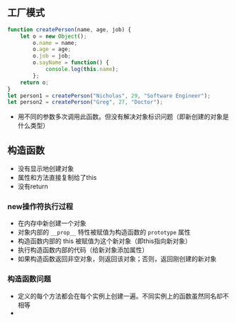 ## 工厂模式

```javascript
function createPerson(name, age, job) {
    let o = new Object();
        o.name = name;
        o.age = age;
        o.job = job;
        o.sayName = function() {
        	console.log(this.name);
    	};
	return o;
}
let person1 = createPerson("Nicholas", 29, "Software Engineer");
let person2 = createPerson("Greg", 27, "Doctor");
```

- 用不同的参数多次调用此函数。但没有解决对象标识问题（即新创建的对象是什么类型）

## 构造函数

- 没有显示地创建对象
- 属性和方法直接复制给了this
- 没有return

### new操作符执行过程

- 在内存中新创建一个对象
- 对象内部的 `__prop__` 特性被赋值为构造函数的 `prototype` 属性
- 构造函数内部的 this 被赋值为这个新对象（即this指向新对象）
- 执行构造函数内部的代码（给新对象添加属性）
- 如果构造函数返回非空对象，则返回该对象；否则，返回刚创建的新对象

### 构造函数问题

- 定义的每个方法都会在每个实例上创建一遍。不同实例上的函数虽然同名却不相等
- 